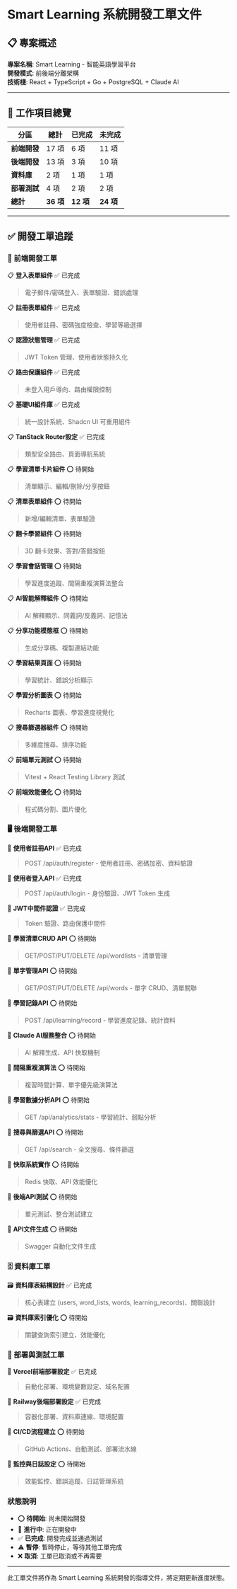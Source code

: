 # Smart Learning 系統開發工單文件

## 📋 專案概述

**專案名稱**: Smart Learning - 智能英語學習平台  
**開發模式**: 前後端分離架構  
**技術棧**: React + TypeScript + Go + PostgreSQL + Claude AI  

---

## 🎯 工作項目總覽

| 分區          | 總計      | 已完成    | 未完成    |
|---------------|-----------|-----------|-----------|
| **前端開發**  | 17 項     | 6 項      | 11 項     |
| **後端開發**  | 13 項     | 3 項      | 10 項     |
| **資料庫**    | 2 項      | 1 項      | 1 項      |
| **部署測試**  | 4 項      | 2 項      | 2 項      |
| **總計**      | **36 項** | **12 項** | **24 項** |

---

## ✅ 開發工單追蹤

### 🎨 前端開發工單

📋 **登入表單組件** ✅ 已完成  
> 電子郵件/密碼登入、表單驗證、錯誤處理

📋 **註冊表單組件** ✅ 已完成  
> 使用者註冊、密碼強度檢查、學習等級選擇

📋 **認證狀態管理** ✅ 已完成  
> JWT Token 管理、使用者狀態持久化

📋 **路由保護組件** ✅ 已完成  
> 未登入用戶導向、路由權限控制

📋 **基礎UI組件庫** ✅ 已完成  
> 統一設計系統、Shadcn UI 可重用組件

📋 **TanStack Router設定** ✅ 已完成  
> 類型安全路由、頁面導航系統

📋 **學習清單卡片組件** ⭕ 待開始  
> 清單顯示、編輯/刪除/分享按鈕

📋 **清單表單組件** ⭕ 待開始  
> 新增/編輯清單、表單驗證

📋 **翻卡學習組件** ⭕ 待開始  
> 3D 翻卡效果、答對/答錯按鈕

📋 **學習會話管理** ⭕ 待開始  
> 學習進度追蹤、間隔重複演算法整合

📋 **AI智能解釋組件** ⭕ 待開始  
> AI 解釋顯示、同義詞/反義詞、記憶法

📋 **分享功能模態框** ⭕ 待開始  
> 生成分享碼、複製連結功能

📋 **學習結果頁面** ⭕ 待開始  
> 學習統計、錯誤分析顯示

📋 **學習分析圖表** ⭕ 待開始  
> Recharts 圖表、學習進度視覺化

📋 **搜尋篩選器組件** ⭕ 待開始  
> 多維度搜尋、排序功能

📋 **前端單元測試** ⭕ 待開始  
> Vitest + React Testing Library 測試

📋 **前端效能優化** ⭕ 待開始  
> 程式碼分割、圖片優化

### 🖥️ 後端開發工單

🔧 **使用者註冊API** ✅ 已完成  
> POST /api/auth/register - 使用者註冊、密碼加密、資料驗證

🔧 **使用者登入API** ✅ 已完成  
> POST /api/auth/login - 身份驗證、JWT Token 生成

🔧 **JWT中間件認證** ✅ 已完成  
> Token 驗證、路由保護中間件

🔧 **學習清單CRUD API** ⭕ 待開始  
> GET/POST/PUT/DELETE /api/wordlists - 清單管理

🔧 **單字管理API** ⭕ 待開始  
> GET/POST/PUT/DELETE /api/words - 單字 CRUD、清單關聯

🔧 **學習記錄API** ⭕ 待開始  
> POST /api/learning/record - 學習進度記錄、統計資料

🔧 **Claude AI服務整合** ⭕ 待開始  
> AI 解釋生成、API 快取機制

🔧 **間隔重複演算法** ⭕ 待開始  
> 複習時間計算、單字優先級演算法

🔧 **學習數據分析API** ⭕ 待開始  
> GET /api/analytics/stats - 學習統計、弱點分析

🔧 **搜尋與篩選API** ⭕ 待開始  
> GET /api/search - 全文搜尋、條件篩選

🔧 **快取系統實作** ⭕ 待開始  
> Redis 快取、API 效能優化

🔧 **後端API測試** ⭕ 待開始  
> 單元測試、整合測試建立

🔧 **API文件生成** ⭕ 待開始  
> Swagger 自動化文件生成

### 🗄️ 資料庫工單

🗃️ **資料庫表結構設計** ✅ 已完成  
> 核心表建立 (users, word_lists, words, learning_records)、關聯設計

🗃️ **資料庫索引優化** ⭕ 待開始  
> 關鍵查詢索引建立、效能優化

### 🚀 部署與測試工單

🚀 **Vercel前端部署設定** ✅ 已完成  
> 自動化部署、環境變數設定、域名配置

🚀 **Railway後端部署設定** ✅ 已完成  
> 容器化部署、資料庫連線、環境配置

🚀 **CI/CD流程建立** ⭕ 待開始  
> GitHub Actions、自動測試、部署流水線

🚀 **監控與日誌設定** ⭕ 待開始  
> 效能監控、錯誤追蹤、日誌管理系統

### 狀態說明
- ⭕ **待開始**: 尚未開始開發
- 🔄 **進行中**: 正在開發中
- ✅ **已完成**: 開發完成並通過測試
- ⚠️ **暫停**: 暫時停止，等待其他工單完成
- ❌ **取消**: 工單已取消或不再需要

---

此工單文件將作為 Smart Learning 系統開發的指導文件，將定期更新進度狀態。